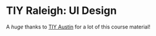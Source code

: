 # TIY Raleigh: UI Design

A _huge_ thanks to [TIY Austin](https://github.com/TIY-Austin-Front-End-Engineering) for a lot of this course material!

